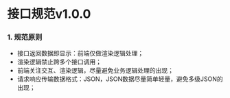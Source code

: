 # 接口规范v1.0.0

### 1. 规范原则

* 接口返回数据即显示：前端仅做渲染逻辑处理；
* 渲染逻辑禁止跨多个接口调用；
* 前端关注交互、渲染逻辑，尽量避免业务逻辑处理的出现；
* 请求响应传输数据格式：JSON，JSON数据尽量简单轻量，避免多级JSON的出现；
